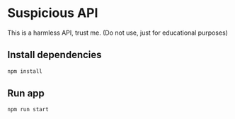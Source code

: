 # Suspicious API

This is a harmless API, trust me.
(Do not use, just for educational purposes)

## Install dependencies

```bash
npm install 
```

## Run app

```bash
npm run start 
```